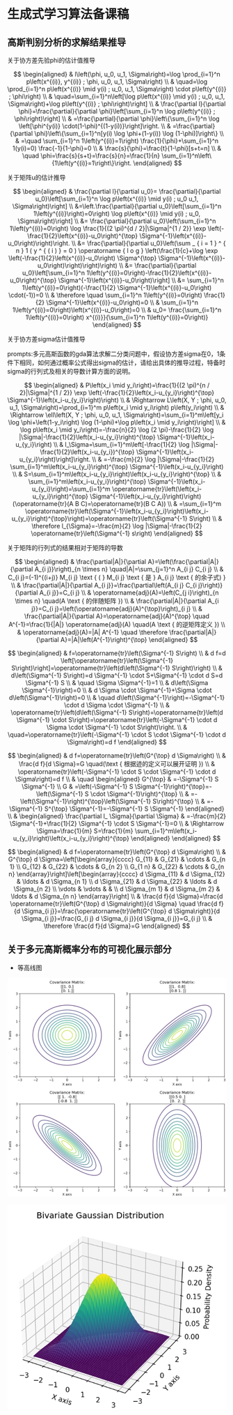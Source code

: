 # 生成式学习算法备课稿

## 高斯判别分析的求解结果推导

关于协方差先验phi的估计值推导

$$
\begin{aligned}
& l\left(\phi, u_0, u_1, \Sigma\right)=\log \prod_{i=1}^n p\left(x^{(i)}, y^{(i)} ; \phi, u_0, u_1, \Sigma\right) \\
& \quad=\log \prod_{i=1}^n p\left(x^{(i)} \mid y(i) ; u_0, u_1, \Sigma\right) \cdot p\left(y^{(i)} ; \phi\right) \\
& \quad=\sum_{i=1}^n\left[\log p\left(x^{(i)} \mid y(i) ; u_0, u_1, \Sigma\right)+\log p\left(y^{(i)} ; \phi\right)\right] \\
& \frac{\partial l}{\partial \phi}=\frac{\partial}{\partial \phi}\left[\sum_{i=1}^n \log p\left(y^{(i)} ; \phi\right)\right] \\
& =\frac{\partial}{\partial \phi}\left\{\sum_{i=1}^n \log \left[\phi^{y(i)} \cdot(1-\phi)^{(1-y(i))}\right]\right. \\
& =\frac{\partial}{\partial \phi}\left\{\sum_{i=1}^n[y(i) \log \phi+(1-y(i)) \log (1-\phi)]\right\} \\
& =\quad \sum_{i=1}^n 1\left(y^{(i)}=1\right) \frac{1}{\phi}+\sum_{i=1}^n 1(y(i)=0) \frac{-1}{1-\phi}=0 \\
& \frac{s}{\phi}=\frac{t}{1-\phi}[s+t=n] \\
& \quad \phi=\frac{s}{s+t}=\frac{s}{n}=\frac{1}{n} \sum_{i=1}^n\left\{1\left(y^{(i)}=1\right\}\right.
\end{aligned}
$$

关于矩阵u的估计推导

$$
\begin{aligned}
& \frac{\partial l}{\partial u_0}= \frac{\partial}{\partial u_0}\left[\sum_{i=1}^n \log p\left(x^{(i)} \mid y(i) ; u_0 u_1, \Sigma\right)\right] \\
&=\left.\frac{\partial}{\partial u_0}\left[\sum_{i=1}^n 1\left(y^{(i)}\right)=0\right) \log p\left(x^{(i)} \mid y(i) ; u_0, \Sigma\right)\right] \\
&= \frac{\partial}{\partial u_0}\left(\sum_{i=1}^n 1\left(y^{(i)}=0\right) \log \frac{1}{(2 \pi)^{d / 2}|\Sigma|^{1 / 2}} \exp \left(-\frac{1}{2}\left(x^{(i)}-u_0\right)^{\top} \Sigma^{-1}\left(x^{(i)}-u_0\right)\right)\right. \\
&= \frac{\partial}{\partial u_0}\left(\sum _ { i = 1 } ^ { n } 1 ( y ^ { ( i ) } = 0 ) \operatorname { l o g } \left(\frac{1}{c}+\log \exp \left(-\frac{1}{2}\left(x^{(i)}-u_0\right) \Sigma^{\top} \Sigma^{-1}\left(x^{(i)}-u_0\right)\right)\right)\right) \\
&= \frac{\partial}{\partial u_0}\left[\sum_{i=1}^n 1\left(y^{(i)}=0\right)-\frac{1}{2}\left(x^{(i)}-u_0\right)^{\top} \Sigma^{-1}\left(x^{(i)}-u_0\right)\right] \\
&= \sum_{i=1}^n 1\left(y^{(i)}=0\right)(-\frac{1}{2} \Sigma^{-1}\left(x^{(i)}-u_0\right) \cdot(-1))=0 \\
& \therefore \quad \sum_{i=1}^n 1\left(y^{(i)}=0\right) \frac{1}{2} \Sigma^{-1}\left(x^{(i)}-u_0\right)=0 \\
& \sum_{i=1}^n 1\left(y^{(i)}=0\right)\left(x^{(i)}-u_0\right)=0 \\
& u_0= \frac{\sum_{i=1}^n 1\left(y^{(i)}=0\right) x^{(i)}}{\sum_{i=1}^n 1\left(y^{(i)}=0\right)}
\end{aligned}
$$

关于协方差sigma估计值推导

prompts:多元高斯函数的gda算法求解二分类问题中，假设协方差sigma在0，1条件下相同，如何通过概率公式得出sigma的估计，请给出具体的推导过程，特备时sigma的行列式及相关的导数计算方面的说明。

$$
\begin{aligned}
& P\left(x_i \mid y_i\right)=\frac{1}{(2 \pi)^{n / 2}|\Sigma|^{1 / 2}} \exp \left(-\frac{1}{2}\left(x_i-u_{y_i}\right)^{\top} \Sigma^{-1}\left(x_i-u_{y_i}\right)\right) \\
& \Rightarrow L\left(X, Y ; \phi, u_0, u_1, \Sigma\right)=\prod_{i=1}^m p\left(x_i \mid y_i\right) p\left(y_i\right) \\
& \Rightarrow \ell\left(X, Y ; \phi, u_0, u_1, \Sigma\right)=\sum_{i=1}^m\left[y_i \log \phi+\left(1-y_i\right) \log (1-\phi)+\log p\left(x_i \mid y_i\right)\right] \\
& \log p\left(x_i \mid y_i\right)=-\frac{n}{2} \log (2 \pi)-\frac{1}{2} \log |\Sigma|-\frac{1}{2}\left(x_i-u_{y_i}\right)^{\top} \Sigma^{-1}\left(x_i-u_{y_i}\right) \\
& l_\Sigma=\sum_{i=1}^m\left[-\frac{1}{2} \log |\Sigma|-\frac{1}{2}\left(x_i-u_{y_i})^{\top} \Sigma^{-1}\left(x_i-u_{y_i}\right)\right]\right. \\
& =-\frac{m}{2} \log |\Sigma|-\frac{1}{2} \sum_{i=1}^m\left(x_i-u_{y_i}\right)^{\top} \Sigma^{-1}\left(x_i-u_{y_i}\right) \\
& S=\sum_{i=1}^m\left(x_i-u_{y_i}\right)\left(x_i-u_{y_i}\right)^{\top} \\
& \sum_{i=1}^m\left(x_i-u_{y_i}\right)^{\top} \Sigma^{-1}\left(x_i-u_{y_i}\right)=\sum_{i=1}^m \operatorname{tr}\left(\left(x_i-u_{y_i}\right)^{\top} \Sigma^{-1}\left(x_i-u_{y_i}\right)\right)(\operatorname{tr}(A B C)=\operatorname{tr}(B C A)) \\
& =\sum_{i=1}^m \operatorname{tr}\left(\Sigma^{-1}\left(x_i-u_{y_i}\right)\left(x_i-u_{y_i}\right)^{\top}\right)=\operatorname{tr}\left(\Sigma^{-1} S\right) \\
& \therefore l_{\Sigma}=-\frac{m}{2} \log |\Sigma|-\frac{1}{2} \operatorname{tr}\left(\Sigma^{-1} s\right)
\end{aligned}
$$

关于矩阵的行列式的结果相对于矩阵的导数

$$
\begin{aligned}
& \frac{\partial|A|}{\partial A}=\left(\frac{\partial|A|}{\partial A_{i j}}\right)_{n \times n} \quad|A|=\sum_{j=1}^n A_{i j} C_{i j} \\
& C_{i j}=(-1)^{(i+j)} M_{i j} \text { ( } M_{i j} \text { 是 } A_{i j} \text { 的余子式) } \\
& \frac{\partial|A|}{\partial A_{i j}}=\frac{\partial\left(A_{i j} C_{i j}\right)}{\partial A_{i j}}=C_{i j} \\
& \operatorname{adj}(A)=\left(C_{j i}\right)_{n \times n} \quad(A \text { 的伴随矩阵 }) \\
& \frac{\partial|A|}{\partial A_{i j}}=C_{i j}=\left(\operatorname{adj}(A)^{\top}\right)_{i j} \\
& \frac{\partial|A|}{\partial A}=\operatorname{adj}(A)^{\top} \quad A^{-1}=\frac{1}{|A|} \operatorname{adj}(A) \quad(A \text { 的逆矩阵定义 }) \\
& \operatorname{adj}(A)=|A| A^{-1} \quad \therefore \frac{\partial|A|}{\partial A}=|A|\left(A^{-1}\right)^{\top}
\end{aligned}
$$

$$
\begin{aligned}
& f=\operatorname{tr}\left(\Sigma^{-1} S\right) \\
& d f=d \left[\operatorname{tr}\left(\Sigma^{-1} S\right)\right]=\operatorname{tr}\left(d\left(\Sigma^{-1} S\right)\right) \\
& d\left(\Sigma^{-1} S\right)=d \Sigma^{-1} \cdot S+\Sigma^{-1} \cdot d S=d \Sigma^{-1} S \\
& \quad \Sigma \Sigma^{-1}=1 \\
& d\left(\Sigma \Sigma^{-1}\right)=0 \\
& d \Sigma \cdot \Sigma^{-1}+\Sigma \cdot d\left(\Sigma^{-1}\right)=0 \\
& \quad d\left(\Sigma^{-1}\right)=-\Sigma^{-1} \cdot d \Sigma \cdot \Sigma^{-1} \\
& \operatorname{tr}\left(d\left(\Sigma^{-1} S\right)=\operatorname{tr}\left(d \Sigma^{-1} \cdot S\right)=\operatorname{tr}\left(-\Sigma^{-1} \cdot d \Sigma \cdot \Sigma^{-1} \cdot S\right)\right. \\
& \quad=\operatorname{tr}\left(-\Sigma^{-1} \cdot S \cdot \Sigma^{-1} \cdot d \Sigma\right)=d f
\end{aligned}
$$

$$
\begin{aligned}
& d f=\operatorname{tr}\left(G^{\top} d \Sigma\right) \\
& \frac{d f}{d \Sigma}=G \quad(\text { 根据迹的定义可以展开证明 }) \\
& \operatorname{tr}\left(-\Sigma^{-1} \cdot S \cdot \Sigma^{-1} \cdot d \Sigma\right)=d f \\
& \quad \begin{aligned}
G^{\top} & =-\Sigma^{-1} S \Sigma^{-1} \\
G & =\left(-\Sigma^{-1} S \Sigma^{-1}\right)^{\top}=-\left(\Sigma^{-1} S \cdot \Sigma^{-1}\right)^{\top} \\
& =-\left(\Sigma^{-1}\right)^{\top}\left(\Sigma^{-1} S\right)^{\top} \\
& =-\Sigma^{-1} S^{\top} \Sigma^{-1}=-\Sigma^{-1} S \Sigma^{-1}
\end{aligned} \\
& \begin{aligned}
\frac{\partial l_ \Sigma}{\partial \Sigma} & =-\frac{m}{2} \Sigma^{-1}+\frac{1}{2} \Sigma^{-1} \cdot S \Sigma^{-1}=0 \\
& \Rightarrow \Sigma=\frac{1}{m} S=\frac{1}{m} \sum_{i=1}^m\left(x_i-u_{y_i}\right)\left(x_i-u_{y_i}\right)^{\top}
\end{aligned}
\end{aligned}
$$

$$
\begin{aligned}
& d f=\operatorname{tr}\left(G^{\top} d \Sigma\right) \\
& G^{\top} d \Sigma=\left[\begin{array}{cccc}
G_{11} & G_{21} & \cdots & G_{n 1} \\
G_{12} & G_{22} & \cdots & G_{n 2} \\
G_{1 n} & G_{22} & \cdots & G_{n n}
\end{array}\right]\left[\begin{array}{cccc}
d \Sigma_{11} & d \Sigma_{12} & \ldots & d \Sigma_{n 1} \\
d \Sigma_{21} & d \Sigma_{22} & \ldots & d \Sigma_{n 2} \\
\vdots & \vdots & & \\
d \Sigma_{m 1} & d \Sigma_{m 2} & \ldots & d \Sigma_{n n}
\end{array}\right] \\
& \frac{d f}{d \Sigma}=\frac{d \operatorname{tr}\left(G^{\top} d \Sigma\right)}{d \Sigma} \quad \frac{d f}{d \Sigma_{i j}}=\frac{\operatorname{tr}\left(G^{\top} d \Sigma\right)}{d \Sigma_{i j}}=\frac{G_{i j} d \Sigma_{i j}}{d \Sigma_{i j}}=G_{i j} \\
& \therefore \frac{d f}{d \Sigma}=G
\end{aligned}
$$

## 关于多元高斯概率分布的可视化展示部分

- 等高线图

![等高线图](./figures/multivariate_gussian_coutour.png)

![二元高斯概率分布钟形图](./figures/multivariate_gussian_probability_distribution_vis.png)
